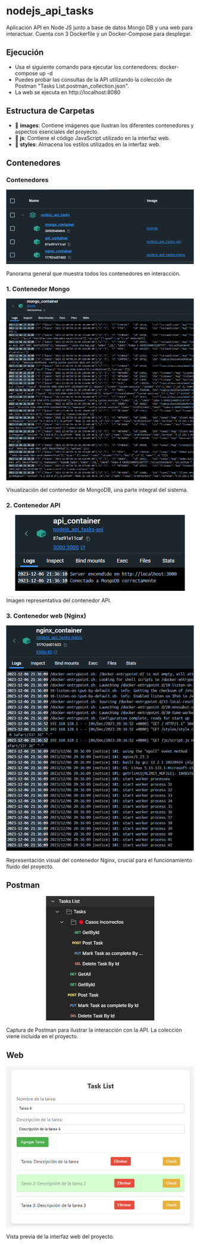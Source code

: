 # nodejs_api_tasks
Aplicación API en Node JS junto a base de datos Mongo DB y una web para interactuar. Cuenta con 3 Dockerfile y un Docker-Compose para desplegar.

## Ejecución
- Usa el siguiente comando para ejecutar los contenedores: docker-compose up -d
- Puedes probar las consultas de la API utilizando la colección de Postman "Tasks List.postman_collection.json".
- La web se ejecuta en http://localhost:8080

## Estructura de Carpetas
- 📁 **images**: Contiene imágenes que ilustran los diferentes contenedores y aspectos esenciales del proyecto.
- 📁 **js**: Contiene el código JavaScript utilizado en la interfaz web.
- 📁 **styles**: Almacena los estilos utilizados en la interfaz web.

## Contenedores
### Contenedores
<p align="center">
  <img src="images/containers.png"/>
</p>
Panorama general que muestra todos los contenedores en interacción.

### 1. Contenedor Mongo
<p align="center">
  <img src="images/mongo_container.png"/>
</p>
Visualización del contenedor de MongoDB, una parte integral del sistema.

### 2. Contenedor API
<p align="center">
  <img src="images/api_container.png"/>
</p>
Imagen representativa del contenedor API.

### 3. Contenedor web (Nginx)
<p align="center">
  <img src="images/nginx_container.png"/>
</p>
Representación visual del contenedor Nginx, crucial para el funcionamiento fluido del proyecto.

## Postman
<p align="center">
  <img src="images/postman.png"/>
</p>
Captura de Postman para ilustrar la interacción con la API. La colección viene incluida en el proyecto.

## Web
<p align="center">
  <img src="images/web.png"/>
</p>
Vista previa de la interfaz web del proyecto.
